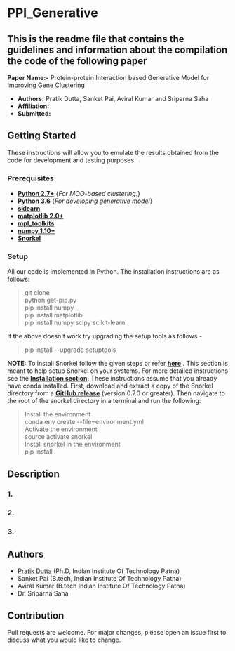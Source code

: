 # PPI_Generative

## This is the readme file that contains the guidelines and information about the compilation the code of the following paper

**Paper Name:-** Protein-protein Interaction based Generative Model for Improving Gene Clustering

 

- **Authors:** Pratik Dutta, Sanket Pai, Aviral Kumar and Sriparna Saha
- **Affiliation:**
- **Submitted:**

 
 ## Getting Started 
 These instructions will allow you to emulate the results obtained from the code for development and testing purposes.
 ### Prerequisites
* **[Python 2.7+](https://www.python.org/downloads/release/python-2713/)** {*For MOO-based clustering.*}
* **[Python 3.6](https://www.python.org/downloads/)** {*For developing generative model*}
* **[sklearn](https://scikit-learn.org/stable/install.html)**
* **[matplotlib 2.0+](https://matplotlib.org/users/installing.html)**
* **[mpl_toolkits](https://matplotlib.org/2.0.2/mpl_toolkits/index.html)**
* **[numpy 1.10+](https://pypi.org/project/numpy/)**
* **[Snorkel](https://github.com/HazyResearch/snorkel)**

### Setup
All our code is implemented in Python. The installation instructions are as follows:                                                       
> git clone                                                                                                     
> python get-pip.py                                                                                                                  
> pip install numpy                                                                                                                     
> pip install matplotlib                                                                                                                 
> pip install numpy scipy scikit-learn                                                                                                   

If the above doesn't work try upgrading the setup tools as follows -                                                                   
> pip install --upgrade setuptools

**NOTE:** To install Snorkel follow the given steps or refer **[here](https://github.com/HazyResearch/snorkel)** .
This section is meant to help setup Snorkel on your systems. For more detailed instructions see the **[Installation section](https://github.com/HazyResearch/snorkel#installation)**. These instructions assume that you already have conda installed.
First, download and extract a copy of the Snorkel directory from a **[GitHub release](https://github.com/HazyResearch/snorkel/releases)** (version 0.7.0 or greater). Then navigate to the root of the snorkel directory in a terminal and run the following:
> Install the environment                                                                                                               
> conda env create --file=environment.yml                                                                                               
> Activate the environment                                                                                                              
> source activate snorkel                                                                                                               
> Install snorkel in the environment                                                                                                     
> pip install .                                                                                                                         
## Description
### 1.
### 2.
### 3.
## Authors
- [Pratik Dutta](http://www.iitp.ac.in/~pratik.pcs16/) (Ph.D, Indian Institute Of Technology Patna)
- Sanket Pai (B.tech, Indian Institute Of Technology Patna)
- Aviral Kumar (B.tech Indian Institute Of Technology Patna)
- Dr. Sriparna Saha

## Contribution
Pull requests are welcome. For major changes, please open an issue first to discuss what you would like to change.


